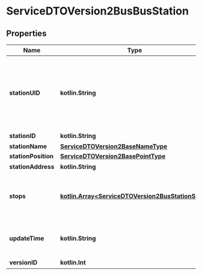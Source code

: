 
# ServiceDTOVersion2BusBusStation

## Properties
Name | Type | Description | Notes
------------ | ------------- | ------------- | -------------
**stationUID** | **kotlin.String** | 站位唯一識別代碼，規則為 {業管機關簡碼} + {StationID}，其中 {業管機關簡碼} 可於Authority API中的AuthorityCode欄位查詢 | 
**stationID** | **kotlin.String** | 站位代碼 | 
**stationName** | [**ServiceDTOVersion2BaseNameType**](ServiceDTOVersion2BaseNameType.md) |  | 
**stationPosition** | [**ServiceDTOVersion2BasePointType**](ServiceDTOVersion2BasePointType.md) |  | 
**stationAddress** | **kotlin.String** | 站位地址 |  [optional]
**stops** | [**kotlin.Array&lt;ServiceDTOVersion2BusStationStop&gt;**](ServiceDTOVersion2BusStationStop.md) | 站牌與所行經此站牌之路線列表(資料會對路線展開，因此可能會有重複的站牌資料) |  [optional]
**updateTime** | **kotlin.String** | 資料更新日期時間(ISO8601格式:yyyy-MM-ddTHH:mm:sszzz) | 
**versionID** | **kotlin.Int** | 資料版本編號 | 



